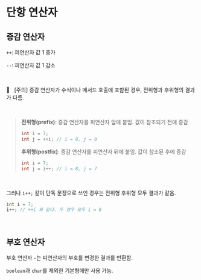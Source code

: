 # 단항 연산자

## 증감 연산자

`++`: 피연산자 값 1 증가

`--`: 피연산자 값 1 감소

&nbsp;

📌 &nbsp; [주의] 증감 연산자가 수식이나 메서드 호출에 포함된 경우, 전위형과 후위형의 결과가 다름.

&nbsp;

> **전위형(prefix)**: 증감 연산자를 피연산자 앞에 붙임. 값이 참조되기 전에 증감
>
> ```java
> int i = 7;
> int j = ++i; // i = 8, j = 8
> ```
>
> **후위형(postfix)**: 증감 연산자를 피연산자 뒤에 붙임. 값이 참조된 후에 증감
>
> ```java
> int i = 7;
> int j = i++; // i = 8, j = 7
> ```

&nbsp;

그러나 `i++;` 같이 단독 문장으로 쓰인 경우는 전위형 후위형 모두 결과가 같음.

```java
int i = 7;
i++; // ++i 와 같다. 두 경우 모두 i = 8
```

&nbsp;

## 부호 연산자

부호 연산자 `-`는 피연산자의 부호를 변경한 결과를 반환함.

`boolean`과 `char`를 제외한 기본형에만 사용 가능.
